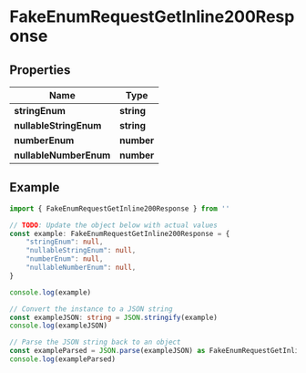 
# FakeEnumRequestGetInline200Response


## Properties

Name | Type
------------ | -------------
**stringEnum** | **string**
**nullableStringEnum** | **string**
**numberEnum** | **number**
**nullableNumberEnum** | **number**

## Example

```typescript
import { FakeEnumRequestGetInline200Response } from ''

// TODO: Update the object below with actual values
const example: FakeEnumRequestGetInline200Response = {
    "stringEnum": null,
    "nullableStringEnum": null,
    "numberEnum": null,
    "nullableNumberEnum": null,
}

console.log(example)

// Convert the instance to a JSON string
const exampleJSON: string = JSON.stringify(example)
console.log(exampleJSON)

// Parse the JSON string back to an object
const exampleParsed = JSON.parse(exampleJSON) as FakeEnumRequestGetInline200Response
console.log(exampleParsed)
```


